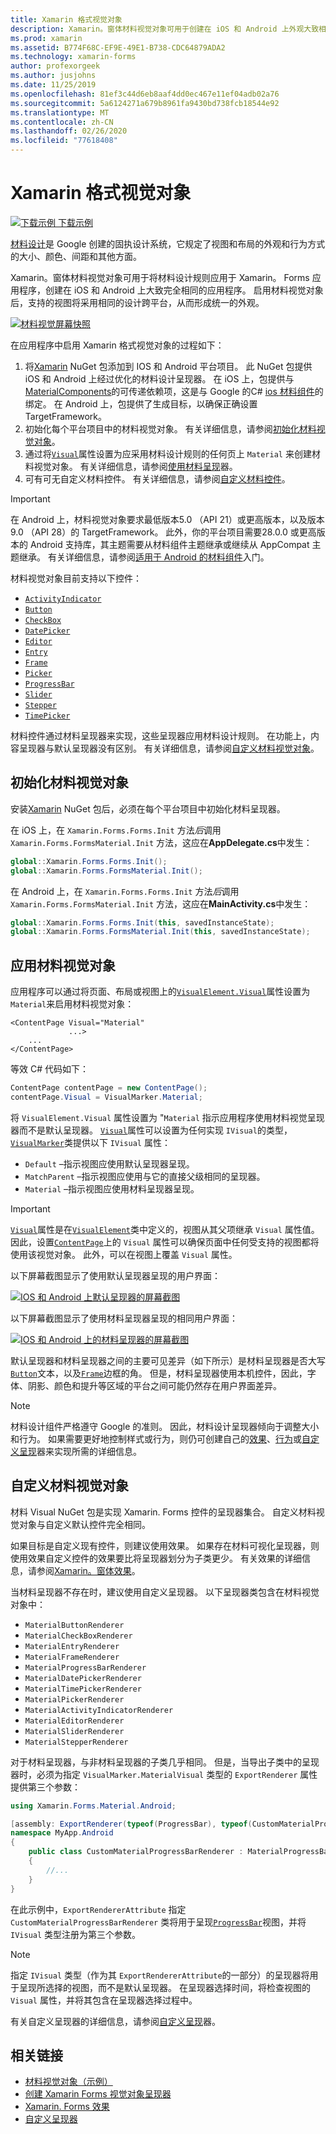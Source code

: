 ```yaml
---
title: Xamarin 格式视觉对象
description: Xamarin。窗体材料视觉对象可用于创建在 iOS 和 Android 上外观大致相同的 Xamarin 应用程序。
ms.prod: xamarin
ms.assetid: B774F68C-EF9E-49E1-B738-CDC64879ADA2
ms.technology: xamarin-forms
author: profexorgeek
ms.author: jusjohns
ms.date: 11/25/2019
ms.openlocfilehash: 81ef3c44d6eb8aaf4dd0ec467e11ef04adb02a76
ms.sourcegitcommit: 5a6124271a679b8961fa9430bd738fcb18544e92
ms.translationtype: MT
ms.contentlocale: zh-CN
ms.lasthandoff: 02/26/2020
ms.locfileid: "77618408"
---
```

# <a name="xamarinforms-material-visual"></a>Xamarin 格式视觉对象

[![下载示例](~/media/shared/download.png) 下载示例](https://docs.microsoft.com/samples/xamarin/xamarin-forms-samples/userinterface-visualdemos)

[材料设计](https://material.io)是 Google 创建的固执设计系统，它规定了视图和布局的外观和行为方式的大小、颜色、间距和其他方面。

Xamarin。窗体材料视觉对象可用于将材料设计规则应用于 Xamarin。 Forms 应用程序，创建在 iOS 和 Android 上大致完全相同的应用程序。 启用材料视觉对象后，支持的视图将采用相同的设计跨平台，从而形成统一的外观。

[![材料视觉屏幕快照](material-visual-images/material-visual-cropped.png)](material-visual-images/material-visual.png#lightbox)

在应用程序中启用 Xamarin 格式视觉对象的过程如下：

1. 将[Xamarin](https://www.nuget.org/packages/Xamarin.Forms.Visual.Material/) NuGet 包添加到 IOS 和 Android 平台项目。 此 NuGet 包提供 iOS 和 Android 上经过优化的材料设计呈现器。 在 iOS 上，包提供与[MaterialComponents](https://www.nuget.org/packages/Xamarin.iOS.MaterialComponents)的可传递依赖项，这是与 Google 的C# [ios 材料组件](https://material.io/develop/ios/)的绑定。 在 Android 上，包提供了生成目标，以确保正确设置 TargetFramework。
1. 初始化每个平台项目中的材料视觉对象。 有关详细信息，请参阅[初始化材料视觉对象](#initialize-material-visual)。
1. 通过将[`Visual`](xref:Xamarin.Forms.VisualElement.Visual)属性设置为应采用材料设计规则的任何页上 `Material` 来创建材料视觉对象。 有关详细信息，请参阅[使用材料呈现](#apply-material-visual)器。
1. 可有可无自定义材料控件。 有关详细信息，请参阅[自定义材料控件](#customize-material-visual)。

> [!IMPORTANT]
> 在 Android 上，材料视觉对象要求最低版本5.0 （API 21）或更高版本，以及版本9.0 （API 28）的 TargetFramework。 此外，你的平台项目需要28.0.0 或更高版本的 Android 支持库，其主题需要从材料组件主题继承或继续从 AppCompat 主题继承。 有关详细信息，请参阅[适用于 Android 的材料组件](https://github.com/material-components/material-components-android/blob/master/docs/getting-started.md)入门。

材料视觉对象目前支持以下控件：

- [`ActivityIndicator`](xref:Xamarin.Forms.ActivityIndicator)
- [`Button`](xref:Xamarin.Forms.Button)
- [`CheckBox`](xref:Xamarin.Forms.CheckBox)
- [`DatePicker`](xref:Xamarin.Forms.DatePicker)
- [`Editor`](xref:Xamarin.Forms.Editor)
- [`Entry`](xref:Xamarin.Forms.Entry)
- [`Frame`](xref:Xamarin.Forms.Frame)
- [`Picker`](xref:Xamarin.Forms.Picker)
- [`ProgressBar`](xref:Xamarin.Forms.ProgressBar)
- [`Slider`](xref:Xamarin.Forms.Slider)
- [`Stepper`](xref:Xamarin.Forms.Stepper)
- [`TimePicker`](xref:Xamarin.Forms.TimePicker)

材料控件通过材料呈现器来实现，这些呈现器应用材料设计规则。 在功能上，内容呈现器与默认呈现器没有区别。 有关详细信息，请参阅[自定义材料视觉对象](#customize-material-visual)。

## <a name="initialize-material-visual"></a>初始化材料视觉对象

安装[Xamarin](https://www.nuget.org/packages/Xamarin.Forms.Visual.Material/) NuGet 包后，必须在每个平台项目中初始化材料呈现器。

在 iOS 上，在 `Xamarin.Forms.Forms.Init` 方法*后*调用 `Xamarin.Forms.FormsMaterial.Init` 方法，这应在**AppDelegate.cs**中发生：

```csharp
global::Xamarin.Forms.Forms.Init();
global::Xamarin.Forms.FormsMaterial.Init();
```

在 Android 上，在 `Xamarin.Forms.Forms.Init` 方法*后*调用 `Xamarin.Forms.FormsMaterial.Init` 方法，这应在**MainActivity.cs**中发生：

```csharp
global::Xamarin.Forms.Forms.Init(this, savedInstanceState);
global::Xamarin.Forms.FormsMaterial.Init(this, savedInstanceState);
```

## <a name="apply-material-visual"></a>应用材料视觉对象

应用程序可以通过将页面、布局或视图上的[`VisualElement.Visual`](xref:Xamarin.Forms.VisualElement.Visual)属性设置为 `Material`来启用材料视觉对象：

```xaml
<ContentPage Visual="Material"
             ...>
    ...
</ContentPage>
```

等效 C# 代码如下：

```csharp
ContentPage contentPage = new ContentPage();
contentPage.Visual = VisualMarker.Material;
```

将 `VisualElement.Visual` 属性设置为 "`Material` 指示应用程序使用材料视觉呈现器而不是默认呈现器。 [`Visual`](xref:Xamarin.Forms.VisualElement.Visual)属性可以设置为任何实现 `IVisual`的类型， [`VisualMarker`](xref:Xamarin.Forms.VisualMarker)类提供以下 `IVisual` 属性：

- `Default` –指示视图应使用默认呈现器呈现。
- `MatchParent` –指示视图应使用与它的直接父级相同的呈现器。
- `Material` –指示视图应使用材料呈现器呈现。

> [!IMPORTANT]
> [`Visual`](xref:Xamarin.Forms.VisualElement.Visual)属性是在[`VisualElement`](xref:Xamarin.Forms.VisualElement)类中定义的，视图从其父项继承 `Visual` 属性值。 因此，设置[`ContentPage`](xref:Xamarin.Forms.ContentPage)上的 `Visual` 属性可以确保页面中任何受支持的视图都将使用该视觉对象。 此外，可以在视图上覆盖 `Visual` 属性。

以下屏幕截图显示了使用默认呈现器呈现的用户界面：

[![IOS 和 Android 上默认呈现器的屏幕截图](material-visual-images/default-renderers.png "使用默认呈现器的视图")](material-visual-images/default-renderers-large.png#lightbox)

以下屏幕截图显示了使用材料呈现器呈现的相同用户界面：

[![IOS 和 Android 上的材料呈现器的屏幕截图](material-visual-images/material-renderers.png "使用材料呈现器的视图")](material-visual-images/material-renderers-large.png#lightbox)

默认呈现器和材料呈现器之间的主要可见差异（如下所示）是材料呈现器是否大写[`Button`](xref:Xamarin.Forms.Button)文本，以及[`Frame`](xref:Xamarin.Forms.Frame)边框的角。 但是，材料呈现器使用本机控件，因此，字体、阴影、颜色和提升等区域的平台之间可能仍然存在用户界面差异。

> [!NOTE]
> 材料设计组件严格遵守 Google 的准则。 因此，材料设计呈现器倾向于调整大小和行为。 如果需要更好地控制样式或行为，则仍可创建自己的[效果](~/xamarin-forms/app-fundamentals/effects/index.md)、[行为](~/xamarin-forms/app-fundamentals/behaviors/index.md)或[自定义呈现](~/xamarin-forms/app-fundamentals/custom-renderer/index.md)器来实现所需的详细信息。

## <a name="customize-material-visual"></a>自定义材料视觉对象

材料 Visual NuGet 包是实现 Xamarin. Forms 控件的呈现器集合。 自定义材料视觉对象与自定义默认控件完全相同。

如果目标是自定义现有控件，则建议使用效果。 如果存在材料可视化呈现器，则使用效果自定义控件的效果要比将呈现器划分为子类更少。 有关效果的详细信息，请参阅[Xamarin。窗体效果](~/xamarin-forms/app-fundamentals/effects/index.md)。

当材料呈现器不存在时，建议使用自定义呈现器。 以下呈现器类包含在材料视觉对象中：

- `MaterialButtonRenderer`
- `MaterialCheckBoxRenderer`
- `MaterialEntryRenderer`
- `MaterialFrameRenderer`
- `MaterialProgressBarRenderer`
- `MaterialDatePickerRenderer`
- `MaterialTimePickerRenderer`
- `MaterialPickerRenderer`
- `MaterialActivityIndicatorRenderer`
- `MaterialEditorRenderer`
- `MaterialSliderRenderer`
- `MaterialStepperRenderer`

对于材料呈现器，与非材料呈现器的子类几乎相同。 但是，当导出子类中的呈现器时，必须为指定 `VisualMarker.MaterialVisual` 类型的 `ExportRenderer` 属性提供第三个参数：

```csharp
using Xamarin.Forms.Material.Android;

[assembly: ExportRenderer(typeof(ProgressBar), typeof(CustomMaterialProgressBarRenderer), new[] { typeof(VisualMarker.MaterialVisual) })]
namespace MyApp.Android
{
    public class CustomMaterialProgressBarRenderer : MaterialProgressBarRenderer
    {
        //...
    }
}
```

在此示例中，`ExportRendererAttribute` 指定 `CustomMaterialProgressBarRenderer` 类将用于呈现[`ProgressBar`](xref:Xamarin.Forms.ProgressBar)视图，并将 `IVisual` 类型注册为第三个参数。

> [!NOTE]
> 指定 `IVisual` 类型（作为其 `ExportRendererAttribute`的一部分）的呈现器将用于呈现所选择的视图，而不是默认呈现器。 在呈现器选择时间，将检查视图的 `Visual` 属性，并将其包含在呈现器选择过程中。

有关自定义呈现器的详细信息，请参阅[自定义呈现](~/xamarin-forms/app-fundamentals/custom-renderer/index.md)器。

## <a name="related-links"></a>相关链接

- [材料视觉对象（示例）](https://docs.microsoft.com/samples/xamarin/xamarin-forms-samples/userinterface-visualdemos)
- [创建 Xamarin Forms 视觉对象呈现器](create.md)
- [Xamarin. Forms 效果](~/xamarin-forms/app-fundamentals/effects/index.md)
- [自定义呈现器](~/xamarin-forms/app-fundamentals/custom-renderer/index.md)
